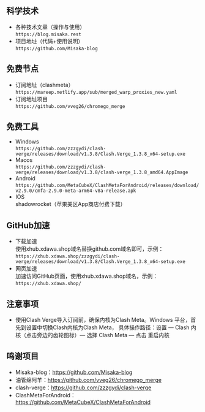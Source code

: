 ## 科学技术
- 各种技术文章（操作与使用）  
`https://blog.misaka.rest`  
- 项目地址（代码+使用说明）   
  `https://github.com/Misaka-blog`
## 免费节点
- 订阅地址（clashmeta）  
`https://mareep.netlify.app/sub/merged_warp_proxies_new.yaml`
- 订阅地址项目  
`https://github.com/vveg26/chromego_merge`  
## 免费工具
- Windows  
`https://github.com/zzzgydi/clash-verge/releases/download/v1.3.8/Clash.Verge_1.3.8_x64-setup.exe`  
- Macos  
`https://github.com/zzzgydi/clash-verge/releases/download/v1.3.8/clash-verge_1.3.8_amd64.AppImage`
- Android  
`https://github.com/MetaCubeX/ClashMetaForAndroid/releases/download/v2.9.0/cmfa-2.9.0-meta-arm64-v8a-release.apk`
- IOS  
shadowrocket（苹果美区App商店付费下载）
## GitHub加速
- 下载加速  
使用xhub.xdawa.shop域名替换github.com域名即可，示例：  
```https://xhub.xdawa.shop/zzzgydi/clash-verge/releases/download/v1.3.8/Clash.Verge_1.3.8_x64-setup.exe```
- 网页加速  
加速访问GitHub页面，使用xhub.xdawa.shop域名，示例：  
```https://xhub.xdawa.shop/```
## 注意事项
- 使用Clash Verge导入订阅前，确保内核为Clash Meta。Windows 平台，首先到设置中切换Clash内核为Clash Meta，
  具体操作路径：设置 — Clash 内核（点击旁边的齿轮图标）— 选择 Clash Meta — 点击 重启内核
## 鸣谢项目
- Misaka-blog：https://github.com/Misaka-blog
- 油管绵阿羊：https://github.com/vveg26/chromego_merge
- clash-verge：https://github.com/zzzgydi/clash-verge
- ClashMetaForAndroid：https://github.com/MetaCubeX/ClashMetaForAndroid
